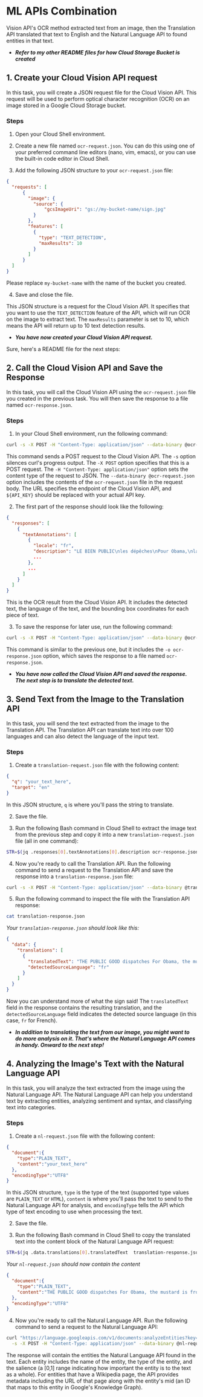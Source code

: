 # ML APIs Combination
Vision API's OCR method extracted text from an image, then the Translation API translated that text to English and the Natural Language API to found entities in that text.
- ***Refer to my other README files for how Cloud Storage Bucket is created***

## 1. Create your Cloud Vision API request

In this task, you will create a JSON request file for the Cloud Vision API. This request will be used to perform optical character recognition (OCR) on an image stored in a Google Cloud Storage bucket.

### Steps

1. Open your Cloud Shell environment.

2. Create a new file named `ocr-request.json`. You can do this using one of your preferred command line editors (nano, vim, emacs), or you can use the built-in code editor in Cloud Shell.

3. Add the following JSON structure to your `ocr-request.json` file:

```json
{
  "requests": [
      {
        "image": {
          "source": {
              "gcsImageUri": "gs://my-bucket-name/sign.jpg"
          }
        },
        "features": [
          {
            "type": "TEXT_DETECTION",
            "maxResults": 10
          }
        ]
      }
  ]
}
```

Please replace `my-bucket-name` with the name of the bucket you created.

4. Save and close the file.

This JSON structure is a request for the Cloud Vision API. It specifies that you want to use the `TEXT_DETECTION` feature of the API, which will run OCR on the image to extract text. The `maxResults` parameter is set to 10, which means the API will return up to 10 text detection results.

- ***You have now created your Cloud Vision API request.***

Sure, here's a README file for the next steps:

## 2. Call the Cloud Vision API and Save the Response

In this task, you will call the Cloud Vision API using the `ocr-request.json` file you created in the previous task. You will then save the response to a file named `ocr-response.json`.

### Steps

1. In your Cloud Shell environment, run the following command:

```bash
curl -s -X POST -H "Content-Type: application/json" --data-binary @ocr-request.json  https://vision.googleapis.com/v1/images:annotate?key=${API_KEY}
```

This command sends a POST request to the Cloud Vision API. The `-s` option silences curl's progress output. The `-X POST` option specifies that this is a POST request. The `-H "Content-Type: application/json"` option sets the content type of the request to JSON. The `--data-binary @ocr-request.json` option includes the contents of the `ocr-request.json` file in the request body. The URL specifies the endpoint of the Cloud Vision API, and `${API_KEY}` should be replaced with your actual API key.

2. The first part of the response should look like the following:

```json
{
  "responses": [
    {
      "textAnnotations": [
        {
          "locale": "fr",
          "description": "LE BIEN PUBLIC\nles dépêches\nPour Obama,\nla moutarde\nest\nde Dijon\n",
          ...
        },
        ...
      ]
    }
  ]
}
```

This is the OCR result from the Cloud Vision API. It includes the detected text, the language of the text, and the bounding box coordinates for each piece of text.

3. To save the response for later use, run the following command:

```bash
curl -s -X POST -H "Content-Type: application/json" --data-binary @ocr-request.json  https://vision.googleapis.com/v1/images:annotate?key=${API_KEY} -o ocr-response.json
```

This command is similar to the previous one, but it includes the `-o ocr-response.json` option, which saves the response to a file named `ocr-response.json`.

- ***You have now called the Cloud Vision API and saved the response. The next step is to translate the detected text.***

## 3. Send Text from the Image to the Translation API

In this task, you will send the text extracted from the image to the Translation API. The Translation API can translate text into over 100 languages and can also detect the language of the input text.

### Steps

1. Create a `translation-request.json` file with the following content:

```json
{
  "q": "your_text_here",
  "target": "en"
}
```

In this JSON structure, `q` is where you'll pass the string to translate.

2. Save the file.

3. Run the following Bash command in Cloud Shell to extract the image text from the previous step and copy it into a new `translation-request.json` file (all in one command):

```bash
STR=$(jq .responses[0].textAnnotations[0].description ocr-response.json) && STR="${STR//\"}" && sed -i "s|your_text_here|$STR|g" translation-request.json
```

4. Now you're ready to call the Translation API. Run the following command to send a request to the Translation API and save the response into a `translation-response.json` file:

```bash
curl -s -X POST -H "Content-Type: application/json" --data-binary @translation-request.json https://translation.googleapis.com/language/translate/v2?key=${API_KEY} -o translation-response.json
```

5. Run the following command to inspect the file with the Translation API response:

```bash
cat translation-response.json
```
*Your `translation-response.json` should look like this:*
```json
{
  "data": {
    "translations": [
      {
        "translatedText": "THE PUBLIC GOOD dispatches For Obama, the mustard is from Dijon",
        "detectedSourceLanguage": "fr"
      }
    ]
  }
}
```
Now you can understand more of what the sign said! The `translatedText` field in the response contains the resulting translation, and the `detectedSourceLanguage` field indicates the detected source language (in this case, `fr` for French).

- ***In addition to translating the text from our image, you might want to do more analysis on it. That's where the Natural Language API comes in handy. Onward to the next step!***

## 4. Analyzing the Image's Text with the Natural Language API

In this task, you will analyze the text extracted from the image using the Natural Language API. The Natural Language API can help you understand text by extracting entities, analyzing sentiment and syntax, and classifying text into categories.

### Steps

1. Create a `nl-request.json` file with the following content:

```json
{
  "document":{
    "type":"PLAIN_TEXT",
    "content":"your_text_here"
  },
  "encodingType":"UTF8"
}
```

In this JSON structure, `type` is the type of the text (supported type values are `PLAIN_TEXT` or `HTML`), `content` is where you'll pass the text to send to the Natural Language API for analysis, and `encodingType` tells the API which type of text encoding to use when processing the text.

2. Save the file.

3. Run the following Bash command in Cloud Shell to copy the translated text into the content block of the Natural Language API request:

```bash
STR=$(jq .data.translations[0].translatedText  translation-response.json) && STR="${STR//\"}" && sed -i "s|your_text_here|$STR|g" nl-request.json
```

*Your `nl-request.json` should now contain the content*
```json
{
  "document":{
    "type":"PLAIN_TEXT",
    "content":"THE PUBLIC GOOD dispatches For Obama, the mustard is from Dijon"
  },
  "encodingType":"UTF8"
}
```

4. Now you're ready to call the Natural Language API. Run the following command to send a request to the Natural Language API:

```bash
curl "https://language.googleapis.com/v1/documents:analyzeEntities?key=${API_KEY}" \
  -s -X POST -H "Content-Type: application/json" --data-binary @nl-request.json
```

The response will contain the entities the Natural Language API found in the text. Each entity includes the name of the entity, the type of the entity, and the salience (a [0,1] range indicating how important the entity is to the text as a whole). For entities that have a Wikipedia page, the API provides metadata including the URL of that page along with the entity's mid (an ID that maps to this entity in Google's Knowledge Graph).